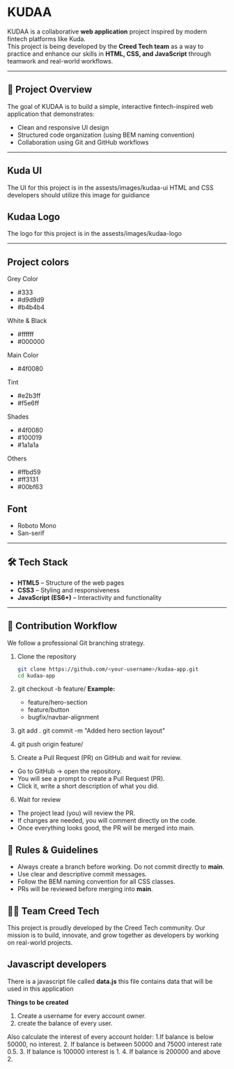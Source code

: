 # KUDAA

KUDAA is a collaborative **web application** project inspired by modern fintech platforms like Kuda.  
This project is being developed by the **Creed Tech team** as a way to practice and enhance our skills in **HTML, CSS, and JavaScript** through teamwork and real-world workflows.

---

## 🚀 Project Overview

The goal of KUDAA is to build a simple, interactive fintech-inspired web application that demonstrates:

- Clean and responsive UI design
- Structured code organization (using BEM naming convention)
- Collaboration using Git and GitHub workflows

---

## Kuda UI

The UI for this project is in the assests/images/kudaa-ui
HTML and CSS developers should utilize this image for guidiance

## Kudaa Logo

The logo for this project is in the assests/images/kudaa-logo

---

## Project colors

Grey Color

- #333
- #d9d9d9
- #b4b4b4

White & Black

- #ffffff
- #000000

Main Color

- #4f0080

Tint

- #e2b3ff
- #f5e6ff

Shades

- #4f0080
- #100019
- #1a1a1a

Others

- #ffbd59
- #ff3131
- #00bf63

## Font

- Roboto Mono
- San-serif

---

## 🛠️ Tech Stack

- **HTML5** – Structure of the web pages
- **CSS3** – Styling and responsiveness
- **JavaScript (ES6+)** – Interactivity and functionality

---

## 🤝 Contribution Workflow

We follow a professional Git branching strategy.

1. Clone the repository
   ```bash
   git clone https://github.com/<your-username>/kudaa-app.git
   cd kudaa-app
   ```
2. git checkout -b feature/<task-name>
   **Example:**

   - feature/hero-section
   - feature/button
   - bugfix/navbar-alignment

3. git add .
   git commit -m "Added hero section layout"

4. git push origin feature/<task-name>

5. Create a Pull Request (PR) on GitHub and wait for review.

- Go to GitHub → open the repository.
- You will see a prompt to create a Pull Request (PR).
- Click it, write a short description of what you did.

6. Wait for review

- The project lead (you) will review the PR.
- If changes are needed, you will comment directly on the code.
- Once everything looks good, the PR will be merged into main.

## 📌 Rules & Guidelines

- Always create a branch before working. Do not commit directly to **main**.
- Use clear and descriptive commit messages.
- Follow the BEM naming convention for all CSS classes.
- PRs will be reviewed before merging into **main**.

## 👨‍💻 Team Creed Tech

This project is proudly developed by the Creed Tech community.
Our mission is to build, innovate, and grow together as developers by working on real-world projects.

## Javascript developers

There is a javascript file called **data.js** this file contains data that will be used in this application

**Things to be created**

1. Create a username for every account owner.
2. create the balance of every user.

Also calculate the interest of every account holder:
1.If balance is below 50000, no interest. 2. If balance is between 50000 and 75000 interest rate 0.5. 3. If balance is 100000 interest is 1. 4. If balance is 200000 and above 2.
